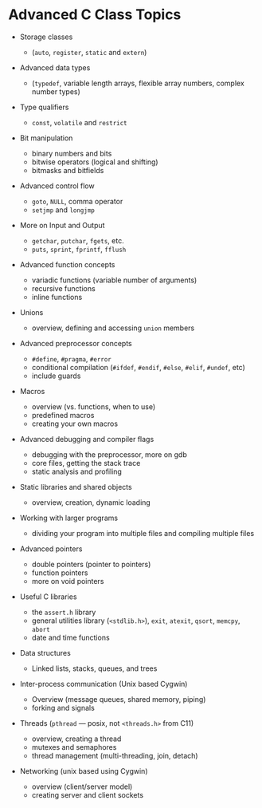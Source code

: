 # Advanced C Class Topics

- Storage classes 
    - (`auto`, `register`, `static` and `extern`)
- Advanced data types
    - (`typedef`, variable length arrays, flexible array numbers, complex number types)

- Type qualifiers
    - `const`, `volatile` and `restrict`

- Bit manipulation
    - binary numbers and bits
    - bitwise operators (logical and shifting)
    - bitmasks and bitfields

- Advanced control flow
    - `goto`, `NULL`, comma operator
    - `setjmp` and `longjmp`

- More on Input and Output
    - `getchar`, `putchar`, `fgets`, etc.
    - `puts`, `sprint`, `fprintf`, `fflush`

- Advanced function concepts
    - variadic functions (variable number of arguments)
    - recursive functions
    - inline functions

- Unions
    - overview, defining and accessing `union` members

- Advanced preprocessor concepts
    - `#define`, `#pragma`, `#error`
    - conditional compilation (`#ifdef`, `#endif`, `#else`, `#elif`, `#undef`, etc)
    - include guards

- Macros
    - overview (vs. functions, when to use)
    - predefined macros
    - creating your own macros

- Advanced debugging and compiler flags
    - debugging with the preprocessor, more on gdb
    - core files, getting the stack trace
    - static analysis and profiling

- Static libraries and shared objects
    - overview, creation, dynamic loading

- Working with larger programs
    - dividing your program into multiple files and compiling multiple files

- Advanced pointers
    - double pointers (pointer to pointers)
    - function pointers
    - more on void pointers

- Useful C libraries
    - the `assert.h` library
    - general utilities library (`<stdlib.h>`), `exit`, `atexit`, `qsort`, `memcpy`, `abort`
    - date and time functions

- Data structures
    - Linked lists, stacks, queues, and trees

- Inter-process communication (Unix based Cygwin)
    - Overview (message queues, shared memory, piping)
    - forking and signals

- Threads (`pthread` — posix, not `<threads.h>` from C11)
    - overview, creating a thread
    - mutexes and semaphores
    - thread management (multi-threading, join, detach)

- Networking (unix based using Cygwin)
    - overview (client/server model)
    - creating server and client sockets
